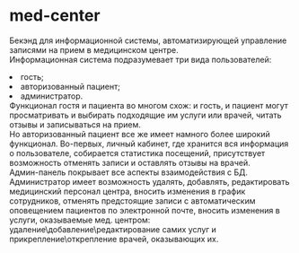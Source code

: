 # med-center

Бекэнд для информационной системы, автоматизирующей управление записями на прием в медицинском центре.<br>
Информационная система подразумевает три вида пользователей: 
<li>гость;</li>
<li>авторизованный пациент;</li>
<li>администратор.</li>
Функционал гостя и пациента во многом схож: и гость, и пациент могут просматривать и выбирать подходящие им услуги или врачей, читать отзывы и записываться на прием.<br>
Но авторизованный пациент все же имеет намного более широкий функционал. Во-первых, личный кабинет, где хранится вся информация о пользователе, собирается статистика посещений, присутствует возможность отменять записи и оставлять отзывы на врачей.<br>
Админ-панель покрывает все аспекты взаимодействия с БД. Администратор имеет возможность удалять, добавлять, редактировать медицинский персонал центра, вносить изменения в график сотрудников, отменять предстоящие записи с автоматическим оповещением пациентов по электронной почте, вносить изменения в услуги, оказываемые мед. центром: удаление\добавление\редактирование самих услуг и прикрепление\открепление врачей, оказывающих их.

